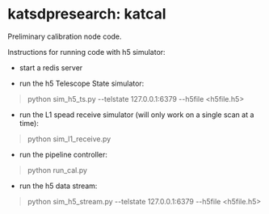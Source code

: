 katsdpresearch: katcal
======================

Preliminary calibration node code.

Instructions for running code with h5 simulator:

* start a redis server 

* run the h5 Telescope State simulator:
  
 > python sim_h5_ts.py --telstate 127.0.0.1:6379 --h5file \<h5file.h5\>

* run the L1 spead receive simulator (will only work on a single scan at a time):

 > python sim_l1_receive.py 

* run the pipeline controller:

 > python run_cal.py   

* run the h5 data stream:

 > python sim_h5_stream.py --telstate 127.0.0.1:6379 --h5file \<h5file.h5\>
